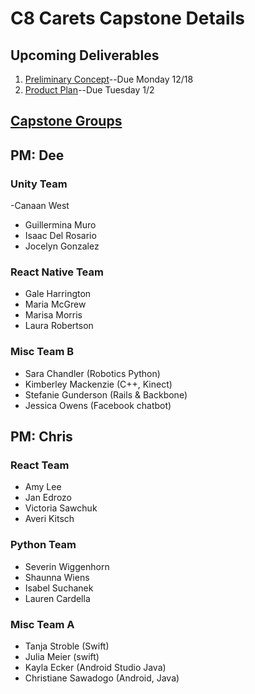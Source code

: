 # C8 Carets Capstone Details

## Upcoming Deliverables
1. [Preliminary Concept](/concept.md)--Due Monday 12/18
1. [Product Plan](/product-plan.md)--Due Tuesday 1/2

## [Capstone Groups](/groups.md)
## **PM: Dee**

### Unity Team
-Canaan West  
- Guillermina Muro  
- Isaac Del Rosario  
- Jocelyn Gonzalez

### React Native Team
- Gale Harrington
- Maria McGrew
- Marisa Morris
- Laura Robertson

### Misc Team B 
- Sara Chandler (Robotics Python)
- Kimberley Mackenzie (C++, Kinect)
- Stefanie Gunderson (Rails & Backbone)
- Jessica Owens (Facebook chatbot)

## **PM: Chris**
### React Team
-  Amy Lee
-  Jan Edrozo
-  Victoria Sawchuk
-  Averi Kitsch

### Python Team
-  Severin Wiggenhorn
-  Shaunna Wiens
-  Isabel Suchanek
-  Lauren Cardella

### Misc Team A 
-  Tanja Stroble (Swift)
-  Julia Meier (swift)
-  Kayla Ecker (Android Studio Java)
-  Christiane Sawadogo (Android, Java)
